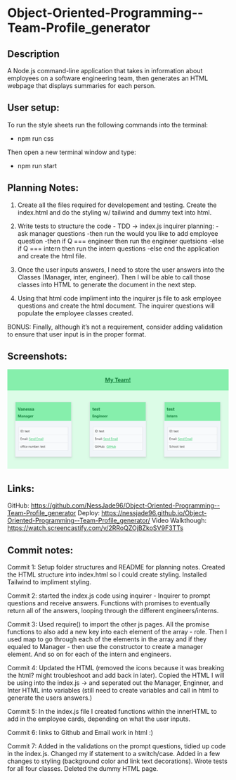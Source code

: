 # Object-Oriented-Programming--Team-Profile_generator

## Description

A Node.js command-line application that takes in information about employees on a software engineering team, then generates an HTML webpage that displays summaries for each person.

## User setup:

To run the style sheets run the following commands into the terminal:

- npm run css

Then open a new terminal window and type:

- npm run start

## Planning Notes:

1. Create all the files required for developement and testing. Create the index.html and do the styling w/ tailwind and dummy text into html.

2. Write tests to structure the code - TDD ->
   index.js inquirer planning:
   -ask manager questions
   -then run the would you like to add employee question
   -then if Q === engineer then run the engineer quetsions
   -else if Q === intern then run the intern questions
   -else end the application and create the html file.

3. Once the user inputs answers, I need to store the user answers into the Classes (Manager, inter, engineer). Then I will be able to call those classes into HTML to generate the document in the next step.

4. Using that html code impliment into the inquirer js file to ask employee questions and create the html document. The inquirer questions will populate the employee classes created.

BONUS: Finally, although it’s not a requirement, consider adding validation to ensure that user input is in the proper format.

## Screenshots:

![Finished product](./assets/images/Final%20product.PNG)

## Links:

GitHub: https://github.com/NessJade96/Object-Oriented-Programming--Team-Profile_generator
Deploy: https://nessjade96.github.io/Object-Oriented-Programming--Team-Profile_generator/
Video Walkthough: https://watch.screencastify.com/v/2RRoQZOjBZkoSV9F3TTs

## Commit notes:

Commit 1:
Setup folder structures and README for planning notes. Created the HTML structure into index.html so I could create styling. Installed Tailwind to impliment styling.

Commit 2:
started the index.js code using inquirer - Inquirer to prompt questions and receive answers. Functions with promises to eventually return all of the answers, looping through the different engineers/interns.

Commit 3:
Used require() to import the other js pages. All the promise functions to also add a new key into each element of the array - role. Then I used map to go through each of the elements in the array and if they equaled to Manager - then use the constructor to create a manager element. And so on for each of the intern and engineers.

Commit 4:
Updated the HTML (removed the icons because it was breaking the html? might troubleshoot and add back in later). Copied the HTML I will be using into the index.js -> and seperated out the Manager, Enginner, and Inter HTML into variables (still need to create variables and call in html to generate the users answers.)

Commit 5:
In the index.js file I created functions within the innerHTML to add in the employee cards, depending on what the user inputs.

Commit 6:
links to Github and Email work in html :)

Commit 7:
Added in the validations on the prompt questions, tidied up code in the index.js. Changed my if statement to a switch/case. Added in a few changes to styling (background color and link text decorations). Wrote tests for all four classes. Deleted the dummy HTML page.
